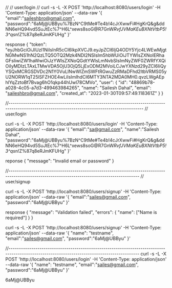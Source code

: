 // 
// user/login
//
curl -s -L -X POST 'http://localhost:8080/users/login' -H 'Content-Type: application/json' --data-raw '{
    "email":"saileshbro@gmail.com",
    "password":"6aMj@UBByu%7BzN^C9tMe#Te4b!4cJrXwwFi#HgKrQ&g&ddNN6eHQ94vd5SuJtEc%7^H6L^xews8soG@R7GnW*RvfJVMaKEuBXNtVtbP5!3^qs*n!Z%87q8eRJmKFUHg"
}'

response
{
  "token": "eyJhbGciOiJIUzI1NiIsInR5cCI6IkpXVCJ9.eyJpZCI6IjQ4ODY5Yjc4LWEwMjgtNGMwNS1hN2QzLTQ5OTQ2Mzk4NDI2NSIsIm5hbWUiOiJTYWlsZXNoIERhaGFsIiwiZW1haWwiOiJzYWlsZXNoQGdtYWlsLmNvbSIsImNyZWF0ZWRfYXQiOiIyMDIzLTAxLTMwVDA5OjU3OjQ5LjExODM2MVoiLCJwYXNzd29yZCI6IiQyYSQxMCRGSDVDc2N1Y0VuLlNwWlZmSWFtRGwuZzRMaDFhd2ltbVRMS05yU2NORW1qT25lSFZHOE4wLiIsImlhdCI6MTY3NTA2MDA0MH0.qvzLWgAEphlYqZztoBf7Bvag6hO1qkp44hUwl78CMVo",
  "user": {
    "id": "48869b78-a028-4c05-a7d3-499463984265",
    "name": "Sailesh Dahal",
    "email": "saileshbro@gmail.com",
    "created_at": "2023-01-30T09:57:49.118361Z"
  }
}

//-----------------------------------------------------------------------------------------------------------------------------------------------
// user/login

curl -s -L -X POST 'http://localhost:8080/users/login' -H 'Content-Type: application/json' --data-raw '{
    "email":"sa@gmail.com",
    "name":"Sailesh Dahal",
    "password":"6aMj@UBByu%7BzN^C9tMe#Te4b!4cJrXwwFi#HgKrQ&g&ddNN6eHQ94vd5SuJtEc%7^H6L^xews8soG@R7GnW*RvfJVMaKEuBXNtVtbP5!3^qs*n!Z%87q8eRJmKFUHg"
}'


reponse
{ "message": "Invalid email or password" }

//---------------------------------------------------------------------------------------------------------------------------------------------
// user/signup

curl -s -L -X POST 'http://localhost:8080/users/signup' -H 'Content-Type: application/json' --data-raw '{
    "email":"sailes@gmail.com",
    "password":"6aMj@UBByu"
}'

response
{
  "message": "Validation failed",
  "errors": {
    "name": ["Name is required"]
  }
}
<!--  -->
curl -s -L -X POST 'http://localhost:8080/users/signup' -H 'Content-Type: application/json' --data-raw '{
  "name": "testname",
    "email":"sailes@gmail.com",
    "password":"6aMj@UBByu"
}'

//---------------------------------------------------------------------------------------------------------------------------------------------
curl -s -L -X POST 'http://localhost:8080/users/login' -H 'Content-Type: application/json' --data-raw '{
  "name": "testname",
    "email":"sailes@gmail.com",
    "password":"6aMj@UBByu"
}'

6aMj@UBByu